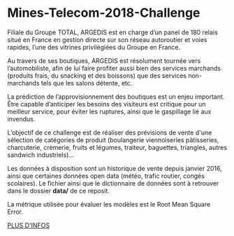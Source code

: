 # Mines-Telecom-2018-Challenge

<p>Filiale du Groupe TOTAL, ARGEDIS est en charge d’un panel de 180 relais situé en France en gestion directe sur son réseau autoroutier et voies rapides, l’une des vitrines privilégiées du Groupe en France.</p>

<p>Au travers de ses boutiques, ARGEDIS est résolument tournée vers l’automobiliste, afin de lui faire profiter aussi bien des services marchands (produits frais, du snacking et des boissons) que des services non-marchands tels que les salons détente, etc.
</p>
<p>
La prédiction de l’approvisionnement des boutiques est un enjeu important. Être capable d’anticiper les besoins des visiteurs est critique pour un meilleur service, pour éviter les ruptures, ainsi que le gaspillage lié aux invendus.
</p>
<p>
L’objectif de ce challenge est de réaliser des prévisions de vente d'une sélection de catégories de produit (boulangerie viennoiseries pâtisseries, charcuterie, crèmerie, fruits et légumes, traiteur, baguettes, triangles, autres sandwich industriels)...
</p>
<p>
Les données à disposition sont un historique de vente depuis janvier 2016, ainsi que certaines données open data (météo, trafic routier, congés scolaires). Le fichier ainsi que le dictionnaire de données sont à retrouver dans le dossier <b>data/</b> de ce reposit.
</p>
<p>
La métrique utilisée pour évaluer les modèles est le Root Mean Square Error. </p>

[ PLUS D'INFOS ](https://datascience.total.com/fr/challenge/9/details#tab_brief47)
